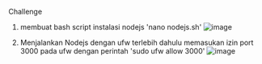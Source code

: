 Challenge 

1. membuat bash script instalasi nodejs
'nano nodejs.sh'
![image](https://user-images.githubusercontent.com/52950376/226642926-73951142-774c-43ac-b70b-ccf13552902f.png)

2. Menjalankan Nodejs dengan ufw 
terlebih dahulu memasukan izin port 3000 pada ufw dengan perintah 'sudo ufw allow 3000'
![image](https://user-images.githubusercontent.com/52950376/226648680-98962be5-0731-4fd5-b2db-b0524528b22b.png)

